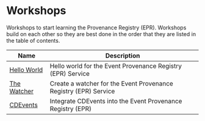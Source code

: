 # Workshops

Workshops to start learning the Provenance Registry (EPR). Workshops build on
each other so they are best done in the order that they are listed in the table
of contents.

| Name                                   | Description                                                      |
| -------------------------------------- | ---------------------------------------------------------------- |
| [Hello World](./hello_world/README.md) | Hello world for the Event Provenance Registry (EPR) Service      |
| [The Watcher](./watcher/README.md)     | Create a watcher for the Event Provenance Registry (EPR) Service |
| [CDEvents](./cdevents/README.md)       | Integrate CDEvents into the Event Provenance Registry (EPR)      |
